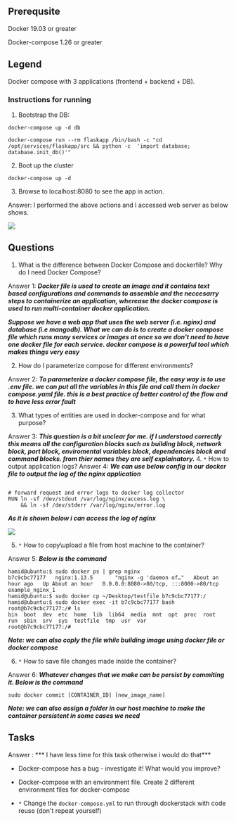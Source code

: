 ## Prerequsite

Docker 19.03 or greater

Docker-compose 1.26 or greater

## Legend

Docker compose with 3 applications (frontend + backend + DB).

### Instructions for running

1. Bootstrap the DB:

`docker-compose up -d db`

`docker-compose run --rm flaskapp /bin/bash -c "cd /opt/services/flaskapp/src && python -c  'import database; database.init_db()'"`

2. Boot up the cluster

`docker-compose up -d`

3. Browse to localhost:8080 to see the app in action.

Answer: I performed the above actions and I accessed web server as below shows.

![](https://i.imgur.com/ZIgtQaR.png)


## Questions

1. What is the difference between Docker Compose and dockerfile? Why do I need Docker Compose?

Answer 1: 
***Docker file is used to create an image and it contains text based configurations and commands to assemble and the neccesarry steps to containerize an application, wherease the docker compose is used to run multi-container docker application.***

***Suppose we have a web app that uses the web server (i.e. nginx) and database (i.e mangodb). What we can do is to create a docker compose file which runs many services or images at once so we don't need to have one docker file for each service. docker compose is a powerful tool which makes things very easy***


2. How do I parameterize compose for different environments?

Answer 2: ***To parameterize a docker compose file, the easy way is to use .env file. we can put all the variables in this file and call them in docker compose.yaml file. this is a best practice of better control of the flow and to have less error fault***


3. What types of entities are used in docker-compose and for what purpose?

Answer 3: ***This question is a bit unclear for me. if I understood correctly this means all the configuration blocks such as building block, network block, port block, enviromental variables block, dependencies block and command blocks. from thier names they are self explainatory.***
4. `*` How to output application logs?
Answer 4: ***We can use below config in our docker file to output the log of the nginx application***
```

# forward request and error logs to docker log collector
RUN ln -sf /dev/stdout /var/log/nginx/access.log \
    && ln -sf /dev/stderr /var/log/nginx/error.log
```
***As it is shown below i can access the log of nginx***

![](https://i.imgur.com/gP485XN.png)


5. `*` How to copy\upload a file from host machine to the container?

Answer 5: ***Below is the command***

```
hamid@ubuntu:$ sudo docker ps | grep nginx
b7c9cbc77177   nginx:1.13.5       "nginx -g 'daemon of…"   About an hour ago   Up About an hour   0.0.0.0:8080->80/tcp, :::8080->80/tcp   example_nginx_1
hamid@ubuntu:$ sudo docker cp ~/Desktop/testfile b7c9cbc77177:/
hamid@ubuntu:$ sudo docker exec -it b7c9cbc77177 bash
root@b7c9cbc77177:/# ls
bin  boot  dev  etc  home  lib  lib64  media  mnt  opt  proc  root  run  sbin  srv  sys  testfile  tmp  usr  var
root@b7c9cbc77177:/# 
```
***Note: we can also coply the file while building image using docker file or docker compose***

6. `*` How to save file changes made inside the container?

Answer 6: ***Whatever changes that we make can be persist by commiting it. Below is the command***

```
sudo docker commit [CONTAINER_ID] [new_image_name]
```
***Note: we can also assign a folder in our host machine to make the container persistent in some cases we need***


## Tasks

Answer : *** I have less time for this task otherwise i would do that***

* Docker-compose has a bug - investigate it! What would you improve?

* Docker-compose with an environment file. Create 2 different environment files for docker-compose

* `*` Change the `docker-compose.yml` to run through dockerstack with code reuse (don't repeat yourself)

